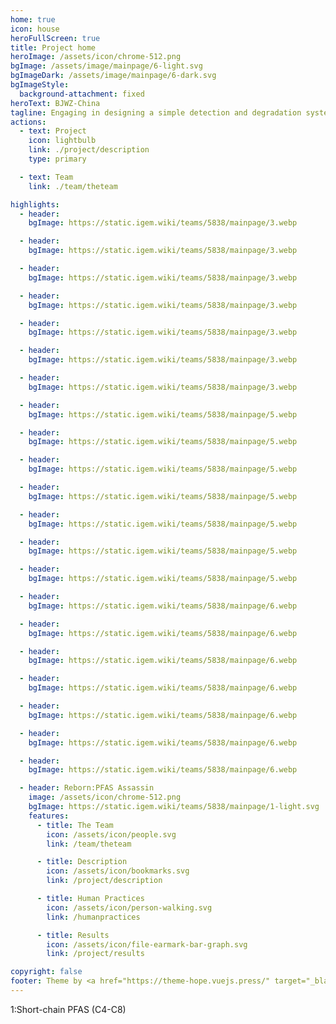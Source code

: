```yaml
---
home: true
icon: house
heroFullScreen: true
title: Project home
heroImage: /assets/icon/chrome-512.png
bgImage: /assets/image/mainpage/6-light.svg
bgImageDark: /assets/image/mainpage/6-dark.svg
bgImageStyle:
  background-attachment: fixed
heroText: BJWZ-China
tagline: Engaging in designing a simple detection and degradation system for PFAS.
actions:
  - text: Project
    icon: lightbulb
    link: ./project/description
    type: primary

  - text: Team
    link: ./team/theteam

highlights:
  - header: 
    bgImage: https://static.igem.wiki/teams/5838/mainpage/3.webp

  - header: 
    bgImage: https://static.igem.wiki/teams/5838/mainpage/3.webp

  - header: 
    bgImage: https://static.igem.wiki/teams/5838/mainpage/3.webp

  - header: 
    bgImage: https://static.igem.wiki/teams/5838/mainpage/3.webp

  - header: 
    bgImage: https://static.igem.wiki/teams/5838/mainpage/3.webp

  - header: 
    bgImage: https://static.igem.wiki/teams/5838/mainpage/3.webp

  - header: 
    bgImage: https://static.igem.wiki/teams/5838/mainpage/3.webp

  - header: 
    bgImage: https://static.igem.wiki/teams/5838/mainpage/5.webp

  - header: 
    bgImage: https://static.igem.wiki/teams/5838/mainpage/5.webp

  - header: 
    bgImage: https://static.igem.wiki/teams/5838/mainpage/5.webp

  - header: 
    bgImage: https://static.igem.wiki/teams/5838/mainpage/5.webp

  - header: 
    bgImage: https://static.igem.wiki/teams/5838/mainpage/5.webp

  - header: 
    bgImage: https://static.igem.wiki/teams/5838/mainpage/5.webp

  - header: 
    bgImage: https://static.igem.wiki/teams/5838/mainpage/5.webp

  - header: 
    bgImage: https://static.igem.wiki/teams/5838/mainpage/6.webp

  - header: 
    bgImage: https://static.igem.wiki/teams/5838/mainpage/6.webp

  - header: 
    bgImage: https://static.igem.wiki/teams/5838/mainpage/6.webp

  - header: 
    bgImage: https://static.igem.wiki/teams/5838/mainpage/6.webp

  - header: 
    bgImage: https://static.igem.wiki/teams/5838/mainpage/6.webp

  - header: 
    bgImage: https://static.igem.wiki/teams/5838/mainpage/6.webp

  - header: 
    bgImage: https://static.igem.wiki/teams/5838/mainpage/6.webp

  - header: Reborn:PFAS Assassin
    image: /assets/icon/chrome-512.png
    bgImage: https://static.igem.wiki/teams/5838/mainpage/1-light.svg
    features:
      - title: The Team
        icon: /assets/icon/people.svg
        link: /team/theteam

      - title: Description
        icon: /assets/icon/bookmarks.svg
        link: /project/description

      - title: Human Practices
        icon: /assets/icon/person-walking.svg
        link: /humanpractices

      - title: Results
        icon: /assets/icon/file-earmark-bar-graph.svg
        link: /project/results

copyright: false
footer: Theme by <a href="https://theme-hope.vuejs.press/" target="_blank">VuePress Theme Hope</a> | MIT Licensed, Copyright © 2019-present Mr.Hope
---
```

1:Short-chain PFAS (C4-C8)